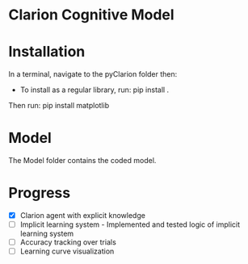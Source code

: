 # Clarion Cognitive Model

# Installation
In a terminal, navigate to the pyClarion folder then:

- To install as a regular library, run:
pip install .

Then run:
pip install matplotlib


# Model
The Model folder contains the coded model.
 
# Progress
- [x] Clarion agent with explicit knowledge
- [ ] Implicit learning system - Implemented and tested logic of implicit learning system
- [ ] Accuracy tracking over trials
- [ ] Learning curve visualization 
